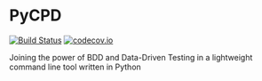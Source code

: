 # PyCPD
[![Build Status](https://travis-ci.org/JoaoGFarias/PyCPD.png?branch=master)](https://travis-ci.org/JoaoGFarias/PyCPD.png) [![codecov.io](https://codecov.io/github/JoaoGFarias/PyCPD/coverage.svg?branch=master)](https://codecov.io/github/JoaoGFarias/PyCPD)

Joining the power of BDD and Data-Driven Testing in a lightweight command line tool written in Python
